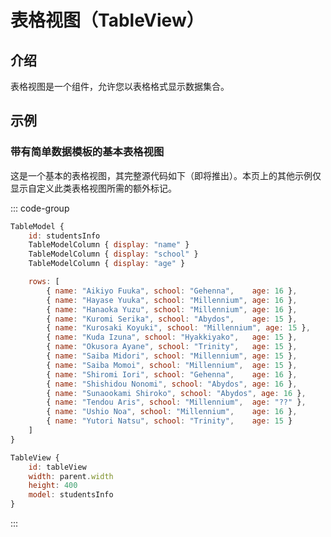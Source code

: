 # 表格视图（TableView）

## 介绍

<mcurl name="TableView" url="https://doc.qt.io/qt-6/qml-qt-labs-qmlmodels-tablemodel.html"></mcurl>

表格视图是一个组件，允许您以表格格式显示数据集合。

## 示例

### 带有简单数据模板的基本表格视图

这是一个基本的表格视图，其完整源代码如下（即将推出）。本页上的其他示例仅显示自定义此类表格视图所需的额外标记。

::: code-group

```qml
TableModel {
    id: studentsInfo
    TableModelColumn { display: "name" }
    TableModelColumn { display: "school" }
    TableModelColumn { display: "age" }

    rows: [
        { name: "Aikiyo Fuuka", school: "Gehenna",    age: 16 },
        { name: "Hayase Yuuka", school: "Millennium", age: 16 },
        { name: "Hanaoka Yuzu", school: "Millennium", age: 16 },
        { name: "Kuromi Serika", school: "Abydos",    age: 15 },
        { name: "Kurosaki Koyuki", school: "Millennium", age: 15 },
        { name: "Kuda Izuna", school: "Hyakkiyako",   age: 15 },
        { name: "Okusora Ayane", school: "Trinity",   age: 15 },
        { name: "Saiba Midori", school: "Millennium", age: 15 },
        { name: "Saiba Momoi", school: "Millennium",  age: 15 },
        { name: "Shiromi Iori", school: "Gehenna",    age: 16 },
        { name: "Shishidou Nonomi", school: "Abydos", age: 16 },
        { name: "Sunaookami Shiroko", school: "Abydos", age: 16 },
        { name: "Tendou Aris", school: "Millennium",  age: "??" },
        { name: "Ushio Noa", school: "Millennium",    age: 16 },
        { name: "Yutori Natsu", school: "Trinity",    age: 15 }
    ]
}

TableView {
    id: tableView
    width: parent.width
    height: 400
    model: studentsInfo
}
```

:::